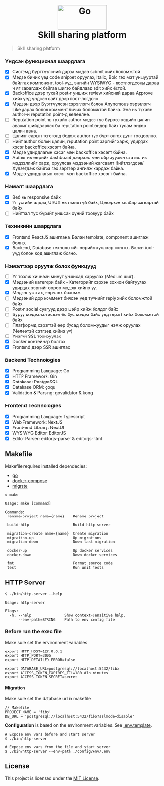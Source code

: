 <h1 align="center">
    <img height="80" width="160" src="./assets/gopher-icon.gif" alt="Go"><br>Skill sharing platform

</h1>

> Skill sharing platform

### Үндсэн функционал шаардлага

- [x] Системд бүртгүүлсний дараа мэдээ submit хийх боломжтой
- [x] Мэдээ бичих үед code snippet оруулах, Italic, Bold гэх мэт уншууртай
      байлгах компонент, tool-үүд, энгийн WYSIWYG - постлогдсоны дараа ч
      яг харагдаж байгаа шигээ байдлаар edit хийх ёстой.
- [x] Backoffice дээр тухай post-г уншиж review хийсний дараа Approve хийх
      үед үндсэн сайт дээр пост-логдоно
- [x] Мэдээн дээр Бүртгүүлсэн хэрэглэгч болон Anynomous хэрэглэгч Like
      дарах болон коммент бичих боломжтой байна. Энэ нь тухайн author-н
      reputation point-д нөлөөлнө.
- [ ] Reputation point нь тухайн author мэдээ тус бүрээс хэдийн цалин
      авахыг шийдвэрлэх ба reputation point өндөр байх тусам өндөр цалин
      авна.
- [ ] Цалинг сарын төгсгөлд бодож author тус бүрт олгох дүнг тооцоолно.
- [ ] Нийт author болон цалин, reputation point зэргийг харж, удирдах хэсэг
      backoffice хэсэгт байна.
- [x] Мэдээ удирдлагын хэсэг мөн backoffice хэсэгт байна.
- [x] Author нь өөрийн dashboard дээрээс мөн ойр зуурын статистик
      мэдээллийг харж, оруулсан мэдээний жагсаалт Нийтлэгдсэн/
      Хүлээгдэж байгаа гэх зэргээр ангилж хардаж байна.
- [x] Мэдээ удирдлагын хэсэг мөн backoffice хэсэгт байна.

### Нэмэлт шаардлага

- [x] Веб нь responsive байх
- [x] Үг үсгийн алдаа, UI/UX нь гажиггүй байх, Цэвэрхэн хялбар загвартай
      байх
- [ ] Нийтлэл тус бүрийг уншсан хүний тоолуур байх

### Техникийн шаардлага

- [x] Frontend ReactJS ашиглана. Бэлэн template, component ашиглаж
      болно.
- [x] Backend, Database технологийг өөрийн хүслээр сонгох. Бэлэн tool-үүд
      болон код ашиглаж болно.

### Нэмэлтээр оруулж болох функцууд

- [ ] Үг тоолж хичнээн минут уншихад харуулах (Medium шиг).
- [x] Мэдээний категори байх - Категорийг хэрхэн зохион байгуулах
      удирдах зэргийг өөрөө мэдэж хийнэ үү.
- [x] Мэдээг устгах, өөрчлөх боломж
- [ ] Мэдээний дор коммент бичсэн үед түүнийг reply хийх боломжтой байх
- [ ] Post-г social сувгууд дээр шэйр хийж болдог байх
- [ ] Буруу мэдээлэл эсвэл ёс бус мэдээ байх үед report хийх боломжтой
      байх
- [ ] Платформд хэрэгтэй өөр бусад боломжуудыг нэмж оруулах
      (Чөлөөтэй сэтгээд хийнэ үү)
- [ ] Үнэгүй SSL тохируулах
- [x] Docker контейнэр болгох
- [x] Frontend дээр SSR ашиглах

### Backend Technologies

- [x] Programming Language: Go
- [x] HTTP Framework: Gin
- [x] Database: PostgreSQL
- [x] Database ORM: goqu
- [x] Validation & Parsing: govalidator & kong

### Frontend Technologies

- [x] Programming Language: Typescript
- [x] Web Framework: NextJS
- [x] Front-end Library: NextUI
- [x] WYSIWYG Editor: EditorJS
- [x] Editor Parser: editorjs-parser & editorjs-html

## Makefile

Makefile requires installed dependecies:

- [go](https://go.dev/doc/install)
- [docker-compose](https://docs.docker.com/compose/reference)
- [migrate](https://github.com/golang-migrate/migrate)

```shell
$ make

Usage: make [command]

Commands:
 rename-project name={name}    Rename project

 build-http                    Build http server

 migration-create name={name}  Create migration
 migration-up                  Up migrations
 migration-down                Down last migration

 docker-up                     Up docker services
 docker-down                   Down docker services

 fmt                           Format source code
 test                          Run unit tests

```

## HTTP Server

```shell
$ ./bin/http-server --help

Usage: http-server

Flags:
  -h, --help               Show context-sensitive help.
      --env-path=STRING    Path to env config file
```

### Before run the exec file

Make sure set the environment variables

```shell
export HTTP_HOST=127.0.0.1
export HTTP_PORT=3005
export HTTP_DETAILED_ERROR=false

export DATABASE_URL=postgresql://localhost:5432/fibo
export ACCESS_TOKEN_EXPIRES_TTL=180 #In minutes
export ACCESS_TOKEN_SECRET=secret

```

#### Migration

Make sure set the database url in makefile

```shell
// Makefile
PROJECT_NAME = 'fibo'
DB_URL = 'postgresql://localhost:5432/fibo?sslmode=disable'

```

**Configuration** is based on the environment variables. See [.env.template](./config/env/.env.template).

```shell
# Expose env vars before and start server
$ ./bin/http-server

# Expose env vars from the file and start server
$ ./bin/http-server --env-path ./config/env/.env
```

## License

This project is licensed under the [MIT License](https://github.com/pvarentsov/fibo/blob/main/LICENSE).

